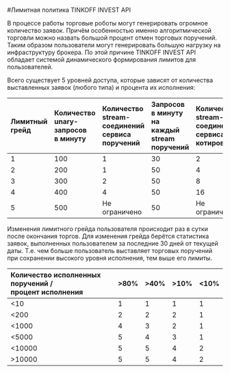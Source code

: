 #Лимитная политика TINKOFF INVEST API

В процессе работы торговые роботы могут генерировать огромное количество заявок. Причём особенностью именно 
алгоритмической торговли можно назвать большой процент отмен торговых поручений. Таким образом пользователи 
могут генерировать большую нагрузку на инфраструктуру брокера. По этой причине TINKOFF INVEST API 
обладает системой динамического формирования лимитов для пользователей. 

Всего существует 5 уровней доступа, которые зависят от количества выставленных заявок (любого типа) и
процента их исполнения:

| Лимитный грейд | Количество unary-запросов </br> в минуту | Количество stream-соединений </br> сервиса поручений | Запросов в минуту </br> на каждый stream поручений | Количество stream-соединений </br> сервиса котировок | Количество подписок </br> биржевых данных </br> на каждое соединение |
| :------------- | :-------------- | :-------------- | :-------------- | :-------------- | :-------------- |
| 1              | 100             | 1               | 30              | 2              | 50               |
| 2              | 200             | 1               | 50              | 4              | 50
| 3              | 300             | 2               | 50              | 8              | 50
| 4              | 400             | 4               | 50              | 16             | 50
| 5              | 500             | Не ограничено   | 50   	       | Не ограничено  | 50

Изменения лимитного грейда пользователя происходит раз в сутки после окончания торгов. Для изменения
грейда берётся статистика заявок, выполненных пользователем за последние 30 дней от текущей даты. 
Т.е. чем больше пользователь выставляет торговых поручений при сохранении высокого уровня исполнения, 
тем выше его лимиты.

| Количество исполненных поручений / </br> процент исполнения | >80% | >40% | >10% | <10% |
| :--------- | :--------- | :--------- | :--------- | :--------- |
| <10        | 1          | 1          | 1          | 1          | 
| <200       | 2          | 2          | 2          | 1          | 
| <1000      | 4          | 3          | 2          | 1          | 
| <5000      | 5          | 4          | 3          | 1          | 
| <10000     | 5          | 5          | 4          | 2          | 
| >10000     | 5          | 5          | 4          | 2          | 
